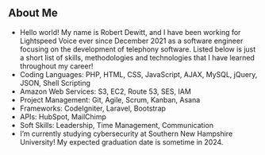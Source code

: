## About Me
- Hello world! My name is Robert Dewitt, and I have been working for Lightspeed Voice ever since December 2021 as a software engineer focusing on the development of telephony software. Listed below is just a short list of skills, methodologies and technologies that I have learned throughout my career!
- Coding Languages: PHP, HTML, CSS, JavaScript, AJAX, MySQL, jQuery, JSON, Shell Scripting
- Amazon Web Services: S3, EC2, Route 53, SES, IAM
- Project Management: Git, Agile, Scrum, Kanban, Asana
- Frameworks: CodeIgniter, Laravel, Bootstrap
- APIs: HubSpot, MailChimp
- Soft Skills: Leadership, Time Management, Communication
- I’m currently studying cybersecurity at Southern New Hampshire University! My expected graduation date is sometime in 2024.

